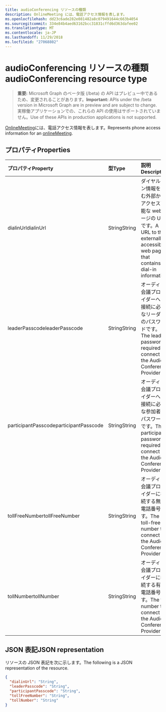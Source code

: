```yaml
---
title: audioConferencing リソースの種類
description: OnlineMeeting には、電話アクセス情報を表します。
ms.openlocfilehash: dd23c6ade282e081482a8c079491644c663b4054
ms.sourcegitcommit: 334e84b4aed63162bcc31831cffd6d363dafee02
ms.translationtype: MT
ms.contentlocale: ja-JP
ms.lasthandoff: 11/29/2018
ms.locfileid: "27068802"
---
```

# <a name="audioconferencing-resource-type"></a><span data-ttu-id="b134d-103">audioConferencing リソースの種類</span><span class="sxs-lookup"><span data-stu-id="b134d-103">audioConferencing resource type</span></span>

> <span data-ttu-id="b134d-104">**重要:** Microsoft Graph のベータ版 (/beta) の API はプレビュー中であるため、変更されることがあります。</span><span class="sxs-lookup"><span data-stu-id="b134d-104">**Important:** APIs under the /beta version in Microsoft Graph are in preview and are subject to change.</span></span> <span data-ttu-id="b134d-105">実稼働アプリケーションでの、これらの API の使用はサポートされていません。</span><span class="sxs-lookup"><span data-stu-id="b134d-105">Use of these APIs in production applications is not supported.</span></span>

<span data-ttu-id="b134d-106">[OnlineMeeting](onlinemeeting.md)には、電話アクセス情報を表します。</span><span class="sxs-lookup"><span data-stu-id="b134d-106">Represents phone access information for an [onlineMeeting](onlinemeeting.md).</span></span>

## <a name="properties"></a><span data-ttu-id="b134d-107">プロパティ</span><span class="sxs-lookup"><span data-stu-id="b134d-107">Properties</span></span>

| <span data-ttu-id="b134d-108">プロパティ</span><span class="sxs-lookup"><span data-stu-id="b134d-108">Property</span></span>            | <span data-ttu-id="b134d-109">型</span><span class="sxs-lookup"><span data-stu-id="b134d-109">Type</span></span>    | <span data-ttu-id="b134d-110">説明</span><span class="sxs-lookup"><span data-stu-id="b134d-110">Description</span></span>                                                                    |
|:--------------------|:--------|:-------------------------------------------------------------------------------|
| <span data-ttu-id="b134d-111">dialinUrl</span><span class="sxs-lookup"><span data-stu-id="b134d-111">dialinUrl</span></span>           | <span data-ttu-id="b134d-112">String</span><span class="sxs-lookup"><span data-stu-id="b134d-112">String</span></span>  | <span data-ttu-id="b134d-113">ダイヤルイン情報を含む外部からアクセス可能な web ページの URL です。</span><span class="sxs-lookup"><span data-stu-id="b134d-113">A URL to the externally-accessible web page that contains dial-in information.</span></span> |
| <span data-ttu-id="b134d-114">leaderPasscode</span><span class="sxs-lookup"><span data-stu-id="b134d-114">leaderPasscode</span></span>      | <span data-ttu-id="b134d-115">String</span><span class="sxs-lookup"><span data-stu-id="b134d-115">String</span></span>  | <span data-ttu-id="b134d-116">オーディオ会議プロバイダーへの接続に必要なリーダーのパスワードです。</span><span class="sxs-lookup"><span data-stu-id="b134d-116">The leader password required to connect to the Audio Conference Provider.</span></span>      |
| <span data-ttu-id="b134d-117">participantPasscode</span><span class="sxs-lookup"><span data-stu-id="b134d-117">participantPasscode</span></span> | <span data-ttu-id="b134d-118">String</span><span class="sxs-lookup"><span data-stu-id="b134d-118">String</span></span>  | <span data-ttu-id="b134d-119">オーディオ会議プロバイダーへの接続に必要な参加者のパスワードです。</span><span class="sxs-lookup"><span data-stu-id="b134d-119">The participant password required to connect to the Audio Conference Provider.</span></span> |
| <span data-ttu-id="b134d-120">tollFreeNumber</span><span class="sxs-lookup"><span data-stu-id="b134d-120">tollFreeNumber</span></span>      | <span data-ttu-id="b134d-121">String</span><span class="sxs-lookup"><span data-stu-id="b134d-121">String</span></span>  | <span data-ttu-id="b134d-122">オーディオ会議プロバイダーに接続する無料電話番号です。</span><span class="sxs-lookup"><span data-stu-id="b134d-122">The toll-free number to connect to the Audio Conference Provider.</span></span>              |
| <span data-ttu-id="b134d-123">tollNumber</span><span class="sxs-lookup"><span data-stu-id="b134d-123">tollNumber</span></span>          | <span data-ttu-id="b134d-124">String</span><span class="sxs-lookup"><span data-stu-id="b134d-124">String</span></span>  | <span data-ttu-id="b134d-125">オーディオ会議プロバイダーに接続する有料電話番号です。</span><span class="sxs-lookup"><span data-stu-id="b134d-125">The toll number to connect to the Audio Conference Provider.</span></span>                   |

## <a name="json-representation"></a><span data-ttu-id="b134d-126">JSON 表記</span><span class="sxs-lookup"><span data-stu-id="b134d-126">JSON representation</span></span>

<span data-ttu-id="b134d-127">リソースの JSON 表記を次に示します。</span><span class="sxs-lookup"><span data-stu-id="b134d-127">The following is a JSON representation of the resource.</span></span>

<!-- {
  "blockType": "resource",
  "optionalProperties": [

  ],
  "@odata.type": "microsoft.graph.audioConferencing"
}-->
```json
{
  "dialinUrl": "String",
  "leaderPasscode": "String",
  "participantPasscode": "String",
  "tollFreeNumber": "String",
  "tollNumber": "String"
}
```

<!-- uuid: 8fcb5dbc-d5aa-4681-8e31-b001d5168d79
2015-10-25 14:57:30 UTC -->
<!-- {
  "type": "#page.annotation",
  "description": "audioConferencing resource",
  "keywords": "",
  "section": "documentation",
  "tocPath": ""
}-->
